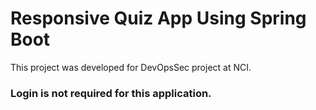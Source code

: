 # Responsive Quiz App Using Spring Boot

This project was developed for DevOpsSec project at NCI.

### Login is not required for this application.
